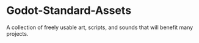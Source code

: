 # Godot-Standard-Assets
A collection of freely usable art, scripts, and sounds that will benefit many projects.
